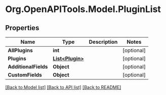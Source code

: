 # Org.OpenAPITools.Model.PluginList

## Properties

Name | Type | Description | Notes
------------ | ------------- | ------------- | -------------
**AllPlugins** | **int** |  | [optional] 
**Plugins** | [**List&lt;Plugin&gt;**](Plugin.md) |  | [optional] 
**AdditionalFields** | **Object** |  | [optional] 
**CustomFields** | **Object** |  | [optional] 

[[Back to Model list]](../README.md#documentation-for-models) [[Back to API list]](../README.md#documentation-for-api-endpoints) [[Back to README]](../README.md)


